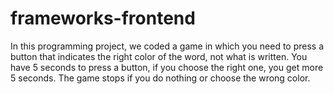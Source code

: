 # frameworks-frontend
In this programming project, we coded a game in which you need to press a button that indicates the right color of the word, not what is written. You have 5 seconds to press a button, if you choose the right one, you get more 5 seconds. The game stops if you do nothing or choose the wrong color.
